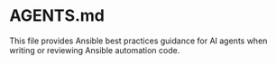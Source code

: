 # AGENTS.md

This file provides Ansible best practices guidance for AI agents when writing
or reviewing Ansible automation code.
